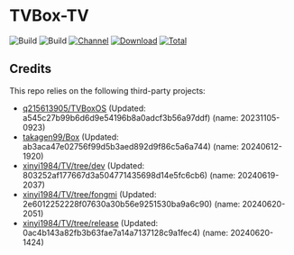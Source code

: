 # TVBox-TV

![Build](https://shields.io/github/actions/workflow/status/xinyi1984/TVBox-TV/TV.yml?branch=master&logo=github&label=Build)
![Build](https://shields.io/github/actions/workflow/status/xinyi1984/TVBox-TV/TVBox.yml?branch=master&logo=github&label=Build)
[![Channel](https://img.shields.io/badge/Follow-Telegram-blue.svg?logo=telegram)](https://t.me/klbot)
[![Download](https://img.shields.io/github/v/release/xinyi1984/TVBox-TV?color=orange&logoColor=orange&label=Download&logo=DocuSign)](https://github.com/xinyi1984/TVBox-TV/releases/latest) 
[![Total](https://shields.io/github/downloads/xinyi1984/TVBox-TV/total?logo=Bookmeter&label=Counts&logoColor=yellow&color=yellow)](https://github.com/xinyi1984/TVBox-TV/releases)

## Credits
This repo relies on the following third-party projects:
- [q215613905/TVBoxOS](https://github.com/q215613905/TVBoxOS) (Updated: a545c27b99b6d6d9e54196b8a0adcf3b56a97ddf) (name: 20231105-0923)
- [takagen99/Box](https://github.com/takagen99/Box) (Updated: ab3aca47e02756f99d5b3aed892d9f86c5a6a744) (name: 20240612-1920)
- [xinyi1984/TV/tree/dev](https://github.com/xinyi1984/TV/tree/dev) (Updated: 803252af177667d3a504771435698d14e5fc6cb6) (name: 20240619-2037)
- [xinyi1984/TV/tree/fongmi](https://github.com/xinyi1984/TV/tree/fongmi) (Updated: 2e6012252228f07630a30b56e9251530ba9a6c90) (name: 20240620-2051)
- [xinyi1984/TV/tree/release](https://github.com/xinyi1984/TV/tree/release) (Updated: 0ac4b143a82fb3b63fae7a14a7137128c9a1fec4) (name: 20240620-1424)
